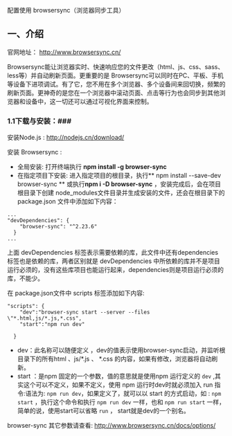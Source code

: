 配置使用 browsersync（浏览器同步工具）

## 一、介绍 ##
官网地址：
http://www.browsersync.cn/

Browsersync能让浏览器实时、快速响应您的文件更改（html、js、css、sass、less等）并自动刷新页面。更重要的是 Browsersync可以同时在PC、平板、手机等设备下进项调试。有了它，您不用在多个浏览器、多个设备间来回切换，频繁的刷新页面。更神奇的是您在一个浏览器中滚动页面、点击等行为也会同步到其他浏览器和设备中，这一切还可以通过可视化界面来控制。

### 1.1下载与安装：###


安装Node.js :  http://nodejs.cn/download/ 

安装 Browsersync :
- 全局安装: 打开终端执行 **npm install -g browser-sync**
- 在指定项目下安装:
进入指定项目的根目录，执行** npm install --save-dev browser-sync ** 或执行**npm i -D browser-sync** ，安装完成后，会在项目根目录下创建 node_modules文件目录并生成安装的文件，还会在根目录下的 package.json 文件中添加如下内容：
```
...
"devDependencies": {
    "browser-sync": "^2.23.6"
  }
...
```
上面 devDependencies 标签表示需要依赖的库，此文件中还有dependencies 标签也是依赖的库，两者区别就是 devDependencies 中所依赖的库并不是项目运行必须的，没有这些库项目也能运行起来，dependencies则是项目运行必须的库，不能少。

在 package.json文件中 scripts 标签添加如下内容:
```
"scripts": {
    "dev":"browser-sync start --server --files \"*.html,js/*.js,*.css",
    "start":"npm run dev"

  }
```

- dev：此名称可以随便定义 ，dev的值表示使用browser-sync启动，并监听根目录下的所有html 、js/*.js 、 *.css 的内容，如果有修改，浏览器将自动刷新。
- start ：是npm 固定的一个参数，值的意思就是使用npm 运行定义的 `dev` ,其实这个可以不定义，如果不定义，使用 npm 运行时dev时就必须加入 run 指令:语法为: `npm run dev`，如果定义了，就可以以 start 的方式启动，如 : `npm start` ，执行这个命令和执行 `npm run dev` 一样，也和 `npm run start` 一样，简单的说，使用start可以省略 `run` ， start就是dev的一个别名。 


browser-sync 其它参数请查看: http://www.browsersync.cn/docs/options/
